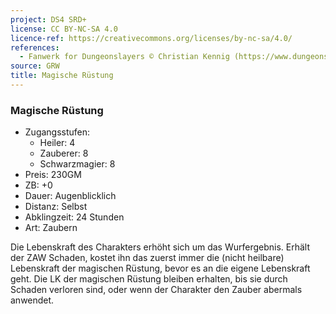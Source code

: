 ```yaml
---
project: DS4 SRD+
license: CC BY-NC-SA 4.0
licence-ref: https://creativecommons.org/licenses/by-nc-sa/4.0/
references: 
  - Fanwerk for Dungeonslayers © Christian Kennig (https://www.dungeonslayers.net/)
source: GRW
title: Magische Rüstung
---
```


### Magische Rüstung

- Zugangsstufen:
  - Heiler: 4
  - Zauberer: 8
  - Schwarzmagier: 8
- Preis: 230GM
- ZB: +0
- Dauer: Augenblicklich
- Distanz: Selbst
- Abklingzeit: 24 Stunden
- Art: Zaubern

Die Lebenskraft des Charakters erhöht sich um das Wurfergebnis. Erhält der ZAW Schaden, kostet ihn das zuerst immer die (nicht heilbare) Lebenskraft der magischen Rüstung, bevor es an die eigene Lebenskraft geht. Die LK der magischen Rüstung bleiben erhalten, bis sie durch Schaden verloren sind, oder wenn der Charakter den Zauber abermals anwendet.

